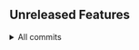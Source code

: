 ## Unreleased Features

<details>
<summary>All commits</summary>

- another test (https://github.com/aamirazad/aamirazad/pull/18) [`f3b02a5...3b65ded`](https://github.com/aamirazad/aamirazad/compare/f3b02a5...3b65ded)

</details>

